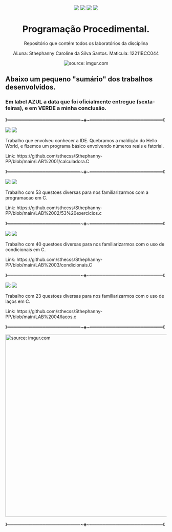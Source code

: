 <p align="center">
<img src="https://img.shields.io/badge/Institui%C3%A7%C3%A3o-UFU-blue"/>
<img src= "https://img.shields.io/badge/Disciplina-PP-critical" />
<img src= "https://img.shields.io/badge/Professor-Claudiney-sucess" />
<img src= "https://img.shields.io/badge/Turma-69-ff69b4" />
</p>

<h1 align="center"> Programação Procedimental. </h1>
<p align="center"> Repositório que contém todos os laboratórios da disciplina </h2>

<p align="center"> ALuna: Sthephanny Caroline da Silva Santos. 
Maticula: 12211BCC044</h3>



<p align="center">
<a> <img src="https://i.imgur.com/deTM35X.gif" title="source: imgur.com" /></a>


<h2> Abaixo um pequeno "sumário" dos trabalhos desenvolvidos. </h2>
<h3> Em label AZUL a data que foi oficialmente entregue (sexta-feiras), e em VERDE a minha conclusão. </h3>


》═══════════════════════~◈~═══════════════════════《
</p>
<div>
<img src= "https://img.shields.io/badge/Lab01-071022-informational"/>
<img src= "https://img.shields.io/badge/Lab01-071022-sucess"/>
  <p> Trabalho que envolveu conhecer a IDE. Quebramos a maldição do Hello World, e fizemos um programa básico envolvendo números reais e fatorial. </p>
  <p> Link: https://github.com/sthecss/Sthephanny-PP/blob/main/LAB%2001/calculadora.C </p>
</div>

》═══════════════════════~◈~═══════════════════════《

<div>
<img src= "https://img.shields.io/badge/Lab02-141022-informational"/>
<img src= "https://img.shields.io/badge/Lab02-191022-sucess"/>
  <p> Trabalho com 53 questoes diversas para nos familiarizarmos com a programacao em C. </p>
  <p> Link: https://github.com/sthecss/Sthephanny-PP/blob/main/LAB%2002/53%20exercicios.c </p>
</div>

》═══════════════════════~◈~═══════════════════════《

<div>
<img src= "https://img.shields.io/badge/Lab03-211022-informational"/>
<img src= "https://img.shields.io/badge/Lab02-031122-sucess"/>
  <p> Trabalho com 40 questoes diversas para nos familiarizarmos com o uso de condicionais em C. </p>
  <p> Link: https://github.com/sthecss/Sthephanny-PP/blob/main/LAB%2003/condicionais.C </p>
</div>

》═══════════════════════~◈~═══════════════════════《

<div>
<img src= "https://img.shields.io/badge/Lab03-261022-informational"/>
<img src= "https://img.shields.io/badge/Lab02-Construcao-sucess"/>
  <p> Trabalho com 23 questoes diversas para nos familiarizarmos com o uso de laços em C. </p>
  <p> Link: https://github.com/sthecss/Sthephanny-PP/blob/main/LAB%2004/lacos.c </p>
</div>

》═══════════════════════~◈~═══════════════════════《

<a href="https://imgur.com/05qSkrd"><img src="https://i.imgur.com/05qSkrd.gif" title="source: imgur.com" width=570 /></a>

》═══════════════════════~◈~═══════════════════════《


